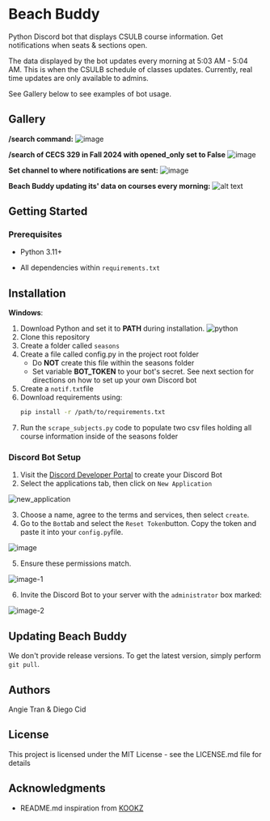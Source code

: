 # Beach Buddy

Python Discord bot that displays CSULB course information. Get notifications when seats & sections open.

The data displayed by the bot updates every morning at 5:03 AM - 5:04 AM. This is when the CSULB schedule of classes updates. Currently, real time updates are only available to admins.

See Gallery below to see examples of bot usage.


## Gallery

**/search command:**
![image](https://github.com/angietea101/Beach-Buddy/assets/81064737/cde753b6-e292-42c6-b041-55db79e4662d)

**/search of CECS 329 in Fall 2024 with opened_only set to False**
![image](https://github.com/angietea101/Beach-Buddy/assets/81064737/4f3dc24e-0e1f-4853-9c69-05c8e0d836b6)

**Set channel to where notifications are sent:**
![image](https://github.com/angietea101/Beach-Buddy/assets/81064737/40a482f3-f1f3-4f49-920e-93ef03017cd7)

**Beach Buddy updating its' data on courses every morning:**
![alt text](image-3.png)


## Getting Started

### Prerequisites

* Python 3.11+

* All dependencies within `requirements.txt`

## Installation

**Windows**:

1. Download Python and set it to **PATH** during installation.
![python](https://github.com/angietea101/Beach-Buddy/assets/81064737/782aa3f0-852e-4b98-8780-d24630331fce)
2. Clone this repository
3. Create a folder called `seasons`
4. Create a file called config.py in the project root folder
    * Do **NOT** create this file within the seasons folder
    * Set variable **BOT_TOKEN** to your bot's secret. See next section for directions on how to set up your own Discord bot
5. Create a `notif.txt`file
6. Download requirements using:
    ```sh
    pip install -r /path/to/requirements.txt
    ```
7. Run the `scrape_subjects.py` code to populate two csv files holding all course information inside of the seasons folder


### Discord Bot Setup

1. Visit the [Discord Developer Portal](https://discord.com/login?redirect_to=%2Fdevelopers%2Fapplications) to create your Discord Bot
2. Select the applications tab, then click on `New Application`

![new_application](https://github.com/angietea101/Beach-Buddy/assets/81064737/febac2ce-99b8-4ca2-9715-05b5ace9c266)

3.  Choose a name, agree to the terms and services, then select `create`.
4. Go to the `Bot`tab and select the `Reset Token`button. Copy the token and paste it into your `config.py`file.

![image](https://github.com/angietea101/Beach-Buddy/assets/81064737/33f74719-635b-422f-85cc-75d13493cd99)

5. Ensure these permissions match.

![image-1](https://github.com/angietea101/Beach-Buddy/assets/81064737/d51faa34-a728-4d8d-ae51-3960441a7292)

6. Invite the Discord Bot to your server with the `administrator` box marked:

![image-2](https://github.com/angietea101/Beach-Buddy/assets/81064737/bbaa9b37-f569-4c9a-a1d9-6f521d00a45c)

## Updating Beach Buddy
We don't provide release versions. To get the latest version, simply perform `git pull`.


## Authors


Angie Tran & Diego Cid


## License

This project is licensed under the MIT License - see the LICENSE.md file for details


## Acknowledgments

* README.md inspiration from [KOOKZ](https://github.com/KOOKIIEStudios/PalCON-Discord?tab=readme-ov-file)
